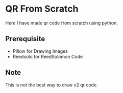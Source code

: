 # QR From Scratch

Here I have made qr code from scratch using python.

## Prerequisite

- Pillow for Drawing Images
- Reedsolo for ReedSolomon Code

## Note
This is not the best way to draw v2 qr code.

